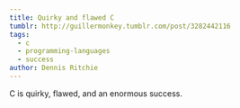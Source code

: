```yaml
---
title: Quirky and flawed C
tumblr: http://guillermonkey.tumblr.com/post/3282442116
tags:
  - c
  - programming-languages
  - success
author: Dennis Ritchie
---
```


C is quirky, flawed, and an enormous success.
